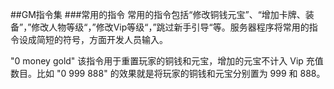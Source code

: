 ##GM指令集
###常用的指令
常用的指令包括“修改铜钱元宝”、“增加卡牌、装备”，”修改人物等级“，”修改Vip等级“，”跳过新手引导“等。服务器程序将常用的指令设成简短的符号，方面开发人员输入。

"0 money gold" 该指令用于重置玩家的铜钱和元宝，增加的元宝不计入 Vip 充值数目。比如 "0 999 888" 的效果就是将玩家的铜钱和元宝分别置为 999 和 888。

